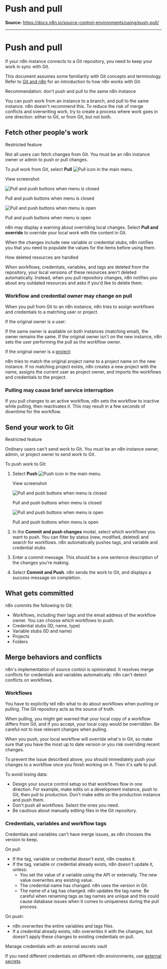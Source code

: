# Push and pull

**Source:** https://docs.n8n.io/source-control-environments/using/push-pull/

---

# Push and pull

If your n8n instance connects to a Git repository, you need to keep your work in sync with Git.

This document assumes some familiarity with Git concepts and terminology. Refer to [Git and n8n](../../understand/git/) for an introduction to how n8n works with Git.

Recommendation: don't push and pull to the same n8n instance

You can push work from an instance to a branch, and pull to the same instance. n8n doesn't recommend this. To reduce the risk of merge conflicts and overwriting work, try to create a process where work goes in one direction: either to Git, or from Git, but not both.

## Fetch other people's work

Restricted feature

Not all users can fetch changes from Git. You must be an n8n instance owner or admin to push or pull changes.

To pull work from Git, select **Pull** ![Pull icon](../../../_images/source-control-environments/pull-icon.png) in the main menu.

View screenshot

![Pull and push buttons when menu is closed](../../../_images/source-control-environments/pull-push-menu-closed.png)

Pull and push buttons when menu is closed

![Pull and push buttons when menu is open](../../../_images/source-control-environments/pull-push-menu-open.png)

Pull and push buttons when menu is open

n8n may display a warning about overriding local changes. Select **Pull and override** to override your local work with the content in Git.

When the changes include new variable or credential stubs, n8n notifies you that you need to populate the values for the items before using them.

How deleted resources are handled

When workflows, credentials, variables, and tags are deleted from the repository, your local versions of these resources aren't deleted automatically. Instead, when you pull repository changes, n8n notifies you about any outdated resources and asks if you'd like to delete them.

### Workflow and credential owner may change on pull

When you pull from Git to an n8n instance, n8n tries to assign workflows and credentials to a matching user or project.

If the original owner is a user:

If the same owner is available on both instances (matching email), the owner remains the same. If the original owner isn't on the new instance, n8n sets the user performing the pull as the workflow owner.

If the original owner is a [project](../../../user-management/rbac/):

n8n tries to match the original project name to a project name on the new instance. If no matching project exists, n8n creates a new project with the name, assigns the current user as project owner, and imports the workflows and credentials to the project.

### Pulling may cause brief service interruption

If you pull changes to an active workflow, n8n sets the workflow to inactive while pulling, then reactivates it. This may result in a few seconds of downtime for the workflow.

## Send your work to Git

Restricted feature

Ordinary users can't send work to Git. You must be an n8n instance owner, admin, or project owner to send work to Git.

To push work to Git:

1. Select **Push** ![Push icon](../../../_images/source-control-environments/push-icon.png) in the main menu.

   View screenshot

   ![Pull and push buttons when menu is closed](../../../_images/source-control-environments/pull-push-menu-closed.png)

   Pull and push buttons when menu is closed

   ![Pull and push buttons when menu is open](../../../_images/source-control-environments/pull-push-menu-open.png)

   Pull and push buttons when menu is open
2. In the **Commit and push changes** modal, select which workflows you want to push. You can filter by status (new, modified, deleted) and search for workflows. n8n automatically pushes tags, and variable and credential stubs.
3. Enter a commit message. This should be a one sentence description of the changes you're making.
4. Select **Commit and Push**. n8n sends the work to Git, and displays a success message on completion.

## What gets committed

n8n commits the following to Git:

- Workflows, including their tags and the email address of the workflow owner. You can choose which workflows to push.
- Credential stubs (ID, name, type)
- Variable stubs (ID and name)
- Projects
- Folders

## Merge behaviors and conflicts

n8n's implementation of source control is opinionated. It resolves merge conflicts for credentials and variables automatically. n8n can't detect conflicts on workflows.

### Workflows

You have to explicitly tell n8n what to do about workflows when pushing or pulling. The Git repository acts as the source of truth.

When pulling, you might get warned that your local copy of a workflow differs from Git, and if you accept, your local copy would be overridden. Be careful not to lose relevant changes when pulling.

When you push, your local workflow will override what's in Git, so make sure that you have the most up to date version or you risk overriding recent changes.

To prevent the issue described above, you should immediately push your changes to a workflow once you finish working on it. Then it's safe to pull.

To avoid losing data:

- Design your source control setup so that workflows flow in one direction. For example, make edits on a development instance, push to Git, then pull to production. Don't make edits on the production instance and push them.
- Don't push all workflows. Select the ones you need.
- Be cautious about manually editing files in the Git repository.

### Credentials, variables and workflow tags

Credentials and variables can't have merge issues, as n8n chooses the version to keep.

On pull:

- If the tag, variable or credential doesn't exist, n8n creates it.
- If the tag, variable or credential already exists, n8n doesn't update it, unless:
  - You set the value of a variable using the API or externally. The new value overwrites any existing value.
  - The credential name has changed. n8n uses the version in Git.
  - The name of a tag has changed. n8n updates the tag name. Be careful when renaming tags as tag names are unique and this could cause database issues when it comes to uniqueness during the pull process.

On push:

- n8n overwrites the entire variables and tags files.
- If a credential already exists, n8n overwrites it with the changes, but doesn't apply these changes to existing credentials on pull.

Manage credentials with an external secrets vault

If you need different credentials on different n8n environments, use [external secrets](../../../external-secrets/).

